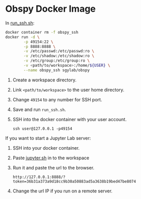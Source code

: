 # Obspy Docker Image

In [run_ssh.sh](run_ssh.sh):

``` bash
docker container rm -f obspy_ssh
docker run -d \
        -p 49154:22 \
        -p 8888:8888 \
        -v /etc/passwd:/etc/passwd:ro \
        -v /etc/shadow:/etc/shadow:ro \
        -v /etc/group:/etc/group:ro \
        -v <path/to/workspace>:/home/${USER} \
        --name obspy_ssh sgylab/obspy
```

1. Create a workspace directory.
2. Link `<path/to/workspace>` to the user home directory.
3. Change `49154` to any number for SSH port.
4. Save and run `run_ssh.sh`.
5. SSH into the docker container with your user account.

       ssh user@127.0.0.1 -p49154

If you want to start a Jupyter Lab server:

1. SSH into your docker container.
2. Paste [jupyter.sh](jupyter.sh) in to the workspace 
3. Run it and paste the url to the browser.

       http://127.0.0.1:8888/?token=36b31a373a9d18cc9b30a50883ad5a3638b19bed47be8074

4. Change the url IP if you run on a remote server. 